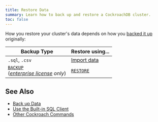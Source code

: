 ```yaml
---
title: Restore Data
summary: Learn how to back up and restore a CockroachDB cluster.
toc: false
---
```


How you restore your cluster's data depends on how you [backed it up](back-up-data.html) originally:

Backup Type | Restore using...
------------|-----------------
`.sql`, `.csv` | [Import data](import-data.html)
[`BACKUP`](backup.html)<br/>(*[enterprise license](https://www.cockroachlabs.com/pricing/) only*) | [`RESTORE`](restore.html)

## See Also

- [Back up Data](back-up-data.html)
- [Use the Built-in SQL Client](use-the-built-in-sql-client.html)
- [Other Cockroach Commands](cockroach-commands.html)
